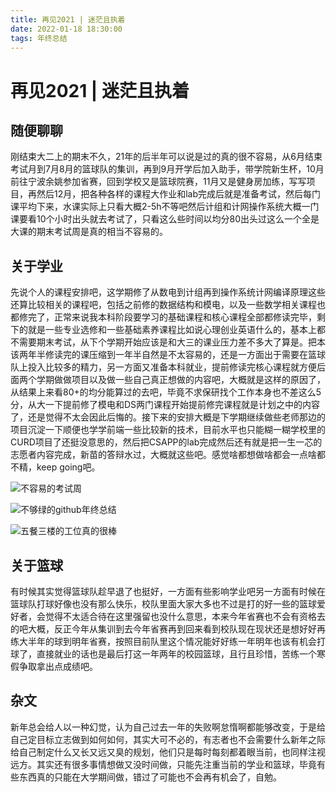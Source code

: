 ```yaml
---
title: 再见2021 | 迷茫且执着
date: 2022-01-18 18:30:00
tags: 年终总结
---
```


# 再见2021 | 迷茫且执着

## 随便聊聊

​		刚结束大二上的期末不久，21年的后半年可以说是过的真的很不容易，从6月结束考试月到7月8月的篮球队的集训，再到9月开学后加入助手，带学院新生杯，10月前往宁波余姚参加省赛，回到学校又是篮球院赛，11月又是健身房加练，写写项目，再然后12月，把各种各样的课程大作业和lab完成后就是准备考试，然后每门课平均下来，水课实际上只看大概2-5h不等吧然后计组和计网操作系统大概一门课要看10个小时出头就去考试了，只看这么些时间以均分80出头过这么一个全是大课的期末考试周是真的相当不容易的。

## 关于学业

​		先说个人的课程安排吧，这学期修了从数电到计组再到操作系统计网编译原理这些还算比较相关的课程吧，包括之前修的数据结构和模电，以及一些数学相关课程也都修完了，正常来说我本科阶段要学习的基础课程和核心课程全部都修读完毕，剩下的就是一些专业选修和一些基础素养课程比如说心理创业英语什么的，基本上都不需要期末考试，从下个学期开始应该是和大三的课业压力差不多大了算是。把本该两年半修读完的课压缩到一年半自然是不太容易的，还是一方面出于需要在篮球队上投入比较多的精力，另一方面又准备本科就业，提前修读完核心课程就方便后面两个学期做做项目以及做一些自己真正想做的内容吧，大概就是这样的原因了，从结果上来看80+的均分能算过的去吧，毕竟不求保研找个工作本身也不差这么5分，从大一下提前修了模电和DS两门课程开始提前修完课程就是计划之中的内容了，还是觉得不太会因此后悔的。接下来的安排大概是下学期继续做些老师那边的项目沉淀一下顺便也学学前端一些比较新的技术，目前水平也只能糊一糊学校里的CURD项目了还挺没意思的，然后把CSAPP的lab完成然后还有就是把一生一芯的志愿者内容完成，新苗的答辩水过，大概就这些吧。感觉啥都想做啥都会一点啥都不精，keep going吧。

![不容易的考试周](https://ek1ng-typora.oss-cn-hangzhou.aliyuncs.com/img/image-20220118182600462.png)

![不够绿的github年终总结](https://ek1ng-typora.oss-cn-hangzhou.aliyuncs.com/img/image-20220118182633115.png)

![五餐三楼的工位真的很棒](https://ek1ng-typora.oss-cn-hangzhou.aliyuncs.com/img/image-20220118182706891.png)

## 关于篮球

​		有时候其实觉得篮球队趁早退了也挺好，一方面有些影响学业吧另一方面有时候在篮球队打球好像也没有那么快乐，校队里面大家大多也不过是打的好一些的篮球爱好者，会觉得不太适合待在这里强留也没什么意思，本来今年省赛也不会有资格去的吧大概，反正今年从集训到去今年省赛再到回来看到校队现在现状还是想好好再练大半年的球到明年省赛，按照目前队里这个情况能好好练一年明年也该有机会打球了，直接就业的话也是最后打这一年两年的校园篮球，且行且珍惜，苦练一个寒假争取拿出点成绩吧。

## 杂文

​		新年总会给人以一种幻觉，认为自己过去一年的失败啊怠惰啊都能够改变，于是给自己定目标立志做到如何如何，其实大可不必的，有志者也不会需要什么新年之际给自己制定什么又长又远又臭的规划，他们只是每时每刻都着眼当前，也同样注视远方。其实还有很多事情想做又没时间做，只能先注重当前的学业和篮球，毕竟有些东西真的只能在大学期间做，错过了可能也不会再有机会了，自勉。

